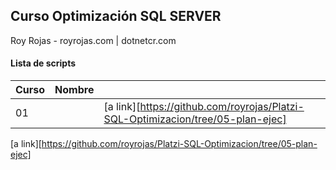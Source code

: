 ## Curso Optimización SQL SERVER

Roy Rojas - royrojas.com | dotnetcr.com
 

#### Lista de scripts

| Curso | Nombre ||
| ----- | ------ |-|
| 01    |        | [a link][https://github.com/royrojas/Platzi-SQL-Optimizacion/tree/05-plan-ejec]|

[a link][https://github.com/royrojas/Platzi-SQL-Optimizacion/tree/05-plan-ejec]

  






